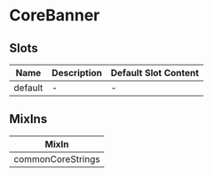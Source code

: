 # CoreBanner

## Slots

<!-- @vuese:CoreBanner:slots:start -->
|Name|Description|Default Slot Content|
|---|---|---|
|default|-|-|

<!-- @vuese:CoreBanner:slots:end -->


## MixIns

<!-- @vuese:CoreBanner:mixIns:start -->
|MixIn|
|---|
|commonCoreStrings|

<!-- @vuese:CoreBanner:mixIns:end -->
